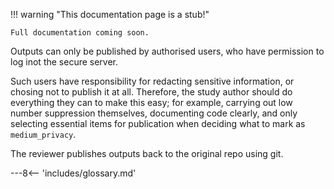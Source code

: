 !!! warning "This documentation page is a stub!"

    Full documentation coming soon.

Outputs can only be published by authorised users, who have permission to log inot the secure server.

Such users have responsibility for redacting sensitive information, or chosing not to publish it at all. Therefore, the study author should do everything they can to make this easy; for example, carrying out low number suppression themselves, documenting code clearly, and only selecting essential items for publication when deciding what to mark as `medium_privacy`.

The reviewer publishes outputs back to the original repo using git.

---8<-- 'includes/glossary.md'
